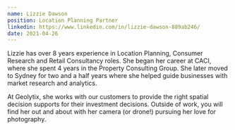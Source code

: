 ```yaml
---
name: Lizzie Dawson
position: Location Planning Partner
linkedin: https://www.linkedin.com/in/lizzie-dawson-889ab246/
date: 2021-04-26
---
```

Lizzie has over 8 years experience in Location Planning, Consumer Research and Retail Consultancy roles. She began her career at CACI, where she spent 4 years in the Property Consulting Group. She later moved to Sydney for two and a half years where she helped guide businesses with market research and analytics. 

At Geolytix, she works with our customers to provide the right spatial decision supports for their investment decisions.
Outside of work, you will find her out and about with her camera (or drone!) pursuing her love for photography.
